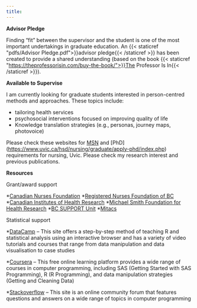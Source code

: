 ```yaml
---
title:
---
```

**Advisor Pledge**

Finding “fit” between the supervisor and the student is one of the most important undertakings in graduate education. An {{< staticref "pdfs/Advisor Pledge.pdf">}}advisor pledge{{< /staticref >}} has been created  to provide a shared understanding (based on the book {{< staticref "https://theprofessorisin.com/buy-the-book/">}}The Professor Is In{{< /staticref >}}). 


**Available to Supervise**

I am currently looking for graduate students interested in person-centred methods and approaches. These topics include: 
-	tailoring health services
-	psychosocial interventions focused on improving quality of life
- Knowledge translation strategies (e.g., personas, journey maps, photovoice)

Please check these websites for [MSN](https://www.uvic.ca/hsd/nursing/graduate/apply/index.php) and [PhD] (https://www.uvic.ca/hsd/nursing/graduate/apply-phd/index.php) requirements for nursing, Uvic.
Please check my research interest and previous publications. 

**Resources**

Grant/award support 

*[Canadian Nurses Foundation](https://cnf-fiic.ca)
*[Registered Nurses Foundation of BC](https://rnfbc.ca)
*[Canadian Institutes of Health Research](https://cihr-irsc.gc.ca/e/193.html)
*[Michael Smith Foundation for Health Research](https://www.msfhr.org/funding)
*[BC SUPPORT Unit](https://bcsupportunit.ca)
*[Mitacs](https://www.mitacs.ca/en)

Statistical support

*[DataCamp](https://www.datacamp.com) – This site offers a step-by-step method of teaching R and statistical analysis using an interactive browser and has a variety of video tutorials and courses that range from data manipulation and data visualisation to case studies 

*[Coursera](https://www.coursera.org) – This free online learning platform provides a wide range of courses in computer programming, including SAS (Getting Started with SAS Programming), R (R Programming), and data manipulation strategies (Getting and Cleaning Data) 

*[Stackoverflow](https://stackoverflow.com/questions) – This site is an online community forum that features questions and answers on a wide range of topics in computer programming 


